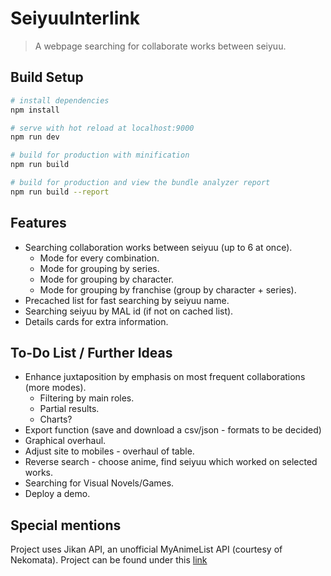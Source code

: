 # SeiyuuInterlink

> A webpage searching for collaborate works between seiyuu.

## Build Setup

``` bash
# install dependencies
npm install

# serve with hot reload at localhost:9000
npm run dev

# build for production with minification
npm run build

# build for production and view the bundle analyzer report
npm run build --report
```

## Features

* Searching collaboration works between seiyuu (up to 6 at once).
    * Mode for every combination.
    * Mode for grouping by series.
    * Mode for grouping by character.
    * Mode for grouping by franchise (group by character + series).
* Precached list for fast searching by seiyuu name.
* Searching seiyuu by MAL id (if not on cached list).
* Details cards for extra information.

## To-Do List / Further Ideas

* Enhance juxtaposition by emphasis on most frequent collaborations (more modes).
    * Filtering by main roles.
    * Partial results.
    * Charts?
* Export function (save and download a csv/json - formats to be decided)
* Graphical overhaul.
* Adjust site to mobiles - overhaul of table.
* Reverse search - choose anime, find seiyuu which worked on selected works.
* Searching for Visual Novels/Games.
* Deploy a demo.

## Special mentions

Project uses Jikan API, an unofficial MyAnimeList API (courtesy of Nekomata). Project can be found under this [link](https://github.com/jikan-me/jikan/)